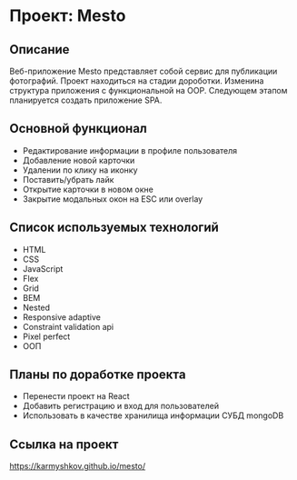 # Проект: Mesto

## Описание

Веб-приложение Mesto представляет собой сервис для публикации фотографий. Проект находиться на стадии дороботки. Изменина структура приложения с функциональной на OOP. Следующем этапом планируется создать приложение SPA.

## Основной функционал

- Редактирование информации в профиле пользователя
- Добавление новой карточки
- Удалении по клику на иконку
- Поставить/убрать лайк
- Открытие карточки в новом окне
- Закрытие модальных окон на ESC или overlay

## Список используемых технологий

- HTML
- CSS
- JavaScript
- Flex
- Grid
- BEM
- Nested
- Responsive adaptive
- Constraint validation api
- Pixel perfect
- ООП

## Планы по доработке проекта

- Перенести проект на React
- Добавить регистрацию и вход для пользователей
- Использовать в качестве хранилища информации СУБД mongoDB

## Ссылка на проект

https://karmyshkov.github.io/mesto/
